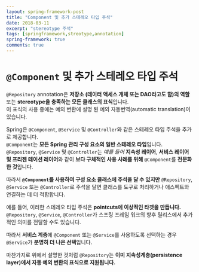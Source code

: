 ```yaml
---
layout: spring-framework-post
title: "Component 및 추가 스테레오 타입 주석"
date: 2018-03-11
excerpt: "stereotype 주석"
tags: [springframework,streotype,annotation]
spring-framework: true
comments: true
---
```



# `@Component` 및 추가 스테레오 타입 주석

`@Repository` annotation은 **저장소 (데이터 액세스 개체 또는 DAO라고도 함)의 역할** 또는
**stereotype을 충족하는 모든 클래스의 표식**입니다.  
이 표식의 사용 중에는 예외 변환에 설명 된 예외 자동번역(automatic translation)이 있습니다.  

Spring은 `@Component`, `@Service` 및 `@Controller`와 같은 스테레오 타입 주석을 추가로 제공합니다.  
`@Component`는 **모든 Spring 관리 구성 요소의 일반 스테레오 타입**입니다.  
`@Repository`, `@Service` 및 `@Controller`는 *예를 들어* **지속성 레이어**, **서비스 레이어 및 프리젠 테이션 레이어**와 같이
**보다 구체적인 사용 사례를 위해** `@Component`를 **전문화 한 것**입니다.  

따라서 **`@Component`를 사용하여 구성 요소 클래스에 주석을 달 수 있지만**
`@Repository`, `@Service` 또는 `@Controller`로 주석을 달면
클래스를 도구로 처리하거나 애스펙트와 연결하는 데 더 적합합니다.  

예를 들어, 이러한 스테레오 타입 주석은 **pointcuts에 이상적인 타겟을 만듭니다.**  
`@Repository`, `@Service`, `@Controller`가 스프링 프레임 워크의 향후 릴리스에서 추가적인 의미를 전달할 수도 있습니다.  

따라서 **서비스 계층**에 `@Component` 또는 `@Service`를 사용하도록 선택하는 경우
`@Service`가 **분명히 더 나은 선택**입니다.  

마찬가지로 위에서 설명한 것처럼 `@Repository`는
**이미 지속성계층(persistence layer)에서 자동 예외 변환의 표식으로 지원됩니다.**
